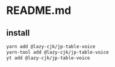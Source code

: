 # README.md

    

## install

```bash
yarn add @lazy-cjk/jp-table-voice
yarn-tool add @lazy-cjk/jp-table-voice
yt add @lazy-cjk/jp-table-voice
```

